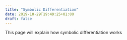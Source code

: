 ```yaml
---
title: "Symbolic Differentiation"
date: 2019-10-29T19:49:25+01:00
draft: false
---
```


This page will explain how symbolic differentiation works
